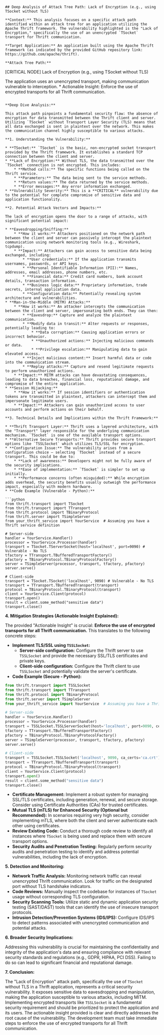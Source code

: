 ```
## Deep Analysis of Attack Tree Path: Lack of Encryption (e.g., using TSocket without TLS)

**Context:** This analysis focuses on a specific attack path identified within an attack tree for an application utilizing the Apache Thrift framework. The vulnerability highlighted is the "Lack of Encryption," specifically the use of an unencrypted `TSocket` transport for Thrift communication.

**Target Application:** An application built using the Apache Thrift framework (as indicated by the provided GitHub repository link: https://github.com/apache/thrift).

**Attack Tree Path:**

```
[CRITICAL NODE] Lack of Encryption (e.g., using TSocket without TLS)

The application uses an unencrypted transport, making communication vulnerable to interception.
            *   Actionable Insight: Enforce the use of encrypted transports for all Thrift communication.
```

**Deep Dive Analysis:**

This attack path pinpoints a fundamental security flaw: the absence of encryption for data transmitted between the Thrift client and server. Utilizing `TSocket` without Transport Layer Security (TLS) means that all data exchanged is sent in plaintext over the network. This makes the communication channel highly susceptible to various attacks.

**1. Understanding the Vulnerability:**

* **TSocket:** `TSocket` is the basic, non-encrypted socket transport provided by the Thrift framework. It establishes a standard TCP connection between the client and server.
* **Lack of Encryption:** Without TLS, the data transmitted over the `TSocket` connection is not encrypted. This includes:
    * **Method calls:** The specific functions being called on the Thrift service.
    * **Parameters:** The data being sent to the service methods.
    * **Return values:** The data returned by the service methods.
    * **Error messages:** Any error information exchanged.
* **Vulnerability Severity:** This is a **CRITICAL** vulnerability due to the potential for complete compromise of sensitive data and application functionality.

**2. Potential Attack Vectors and Impacts:**

The lack of encryption opens the door to a range of attacks, with significant potential impact:

* **Eavesdropping/Sniffing:**
    * **How it works:** Attackers positioned on the network path between the client and server can passively intercept the plaintext communication using network monitoring tools (e.g., Wireshark, tcpdump).
    * **Impact:** Attackers can gain access to sensitive data being exchanged, including:
        * **User credentials:** If the application transmits usernames, passwords, or API keys.
        * **Personal Identifiable Information (PII):** Names, addresses, email addresses, phone numbers, etc.
        * **Financial data:** Credit card numbers, bank account details, transaction information.
        * **Business logic data:** Proprietary information, trade secrets, internal application data.
        * **Configuration data:** Potentially revealing system architecture and vulnerabilities.
* **Man-in-the-Middle (MITM) Attacks:**
    * **How it works:** An attacker intercepts the communication between the client and server, impersonating both ends. They can then:
        * **Eavesdrop:** Capture and analyze the plaintext communication.
        * **Modify data in transit:** Alter requests or responses, potentially leading to:
            * **Data corruption:** Causing application errors or incorrect behavior.
            * **Unauthorized actions:** Injecting malicious commands or data.
            * **Privilege escalation:** Manipulating data to gain elevated access.
        * **Inject malicious content:** Insert harmful data or code into the communication stream.
        * **Replay attacks:** Capture and resend legitimate requests to perform unauthorized actions.
    * **Impact:** MITM attacks can have devastating consequences, leading to data breaches, financial loss, reputational damage, and compromise of the entire application.
* **Session Hijacking:**
    * **How it works:** If session identifiers or authentication tokens are transmitted in plaintext, attackers can intercept them and impersonate legitimate users.
    * **Impact:** Attackers can gain unauthorized access to user accounts and perform actions on their behalf.

**3. Technical Details and Implications within the Thrift Framework:**

* **Thrift Transport Layer:** Thrift uses a layered architecture, with the "Transport" layer responsible for the underlying communication mechanism. `TSocket` is one of the available transport options.
* **Alternative Secure Transports:** Thrift provides secure transport options like `TSSLSocket` which utilizes TLS/SSL for encryption.
* **Configuration Issue:** The vulnerability arises from a configuration choice – selecting `TSocket` instead of a secure transport. This could be due to:
    * **Lack of awareness:** Developers might not be fully aware of the security implications.
    * **Ease of implementation:** `TSocket` is simpler to set up initially.
    * **Performance concerns (often misguided):** While encryption adds overhead, the security benefits usually outweigh the performance impact, especially with modern hardware.
* **Code Example (Vulnerable - Python):**

```python
from thrift.transport import TSocket
from thrift.transport import TTransport
from thrift.protocol import TBinaryProtocol
from thrift.server import TSimpleServer
from your_thrift_service import YourService  # Assuming you have a Thrift service definition

# Server-side
handler = YourService.Handler()
processor = YourService.Processor(handler)
transport = TSocket.TServerSocket(host='localhost', port=9090) # Vulnerable - No TLS
tfactory = TTransport.TBufferedTransportFactory()
pfactory = TBinaryProtocol.TBinaryProtocolFactory()
server = TSimpleServer(processor, transport, tfactory, pfactory)
server.serve()

# Client-side
transport = TSocket.TSocket('localhost', 9090) # Vulnerable - No TLS
transport = TTransport.TBufferedTransport(transport)
protocol = TBinaryProtocol.TBinaryProtocol(transport)
client = YourService.Client(protocol)
transport.open()
result = client.some_method("sensitive data")
transport.close()
```

**4. Mitigation Strategies (Actionable Insight Explained):**

The provided "Actionable Insight" is crucial: **Enforce the use of encrypted transports for all Thrift communication.** This translates to the following concrete steps:

* **Implement TLS/SSL using `TSSLSocket`:**
    * **Server-side configuration:** Configure the Thrift server to use `TSSLSocket` and provide the necessary SSL/TLS certificates and private keys.
    * **Client-side configuration:** Configure the Thrift client to use `TSSLSocket` and potentially validate the server's certificate.
* **Code Example (Secure - Python):**

```python
from thrift.transport import TSSLSocket
from thrift.transport import TTransport
from thrift.protocol import TBinaryProtocol
from thrift.server import TSimpleServer
from your_thrift_service import YourService  # Assuming you have a Thrift service definition

# Server-side
handler = YourService.Handler()
processor = YourService.Processor(handler)
transport = TSSLSocket.TSSLServerSocket(host='localhost', port=9090, certfile='server.crt', keyfile='server.key') # Secure - Using TLS
tfactory = TTransport.TBufferedTransportFactory()
pfactory = TBinaryProtocol.TBinaryProtocolFactory()
server = TSimpleServer(processor, transport, tfactory, pfactory)
server.serve()

# Client-side
transport = TSSLSocket.TSSLSocket('localhost', 9090, ca_certs='ca.crt') # Secure - Using TLS, optionally verifying server certificate
transport = TTransport.TBufferedTransport(transport)
protocol = TBinaryProtocol.TBinaryProtocol(transport)
client = YourService.Client(protocol)
transport.open()
result = client.some_method("sensitive data")
transport.close()
```

* **Certificate Management:** Implement a robust system for managing SSL/TLS certificates, including generation, renewal, and secure storage. Consider using Certificate Authorities (CAs) for trusted certificates.
* **Mutual TLS (mTLS) for Enhanced Security (Optional but Recommended):** In scenarios requiring very high security, consider implementing mTLS, where both the client and server authenticate each other using certificates.
* **Review Existing Code:** Conduct a thorough code review to identify all instances where `TSocket` is being used and replace them with secure transport options.
* **Security Audits and Penetration Testing:** Regularly perform security audits and penetration testing to identify and address potential vulnerabilities, including the lack of encryption.

**5. Detection and Monitoring:**

* **Network Traffic Analysis:** Monitoring network traffic can reveal unencrypted Thrift communication. Look for traffic on the designated port without TLS handshake indicators.
* **Code Reviews:** Manually inspect the codebase for instances of `TSocket` usage without corresponding TLS configuration.
* **Security Scanning Tools:** Utilize static and dynamic application security testing (SAST/DAST) tools that can identify the use of insecure transport protocols.
* **Intrusion Detection/Prevention Systems (IDS/IPS):** Configure IDS/IPS to detect patterns associated with unencrypted communication and potential attacks.

**6. Broader Security Implications:**

Addressing this vulnerability is crucial for maintaining the confidentiality and integrity of the application's data and ensuring compliance with relevant security standards and regulations (e.g., GDPR, HIPAA, PCI DSS). Failing to do so can lead to significant financial and reputational damage.

**7. Conclusion:**

The "Lack of Encryption" attack path, specifically the use of `TSocket` without TLS in a Thrift application, represents a critical security vulnerability. It exposes sensitive data to eavesdropping and manipulation, making the application susceptible to various attacks, including MITM. Implementing encrypted transports like `TSSLSocket` is a fundamental security requirement and should be prioritized to protect the application and its users. The actionable insight provided is clear and directly addresses the root cause of the vulnerability. The development team must take immediate steps to enforce the use of encrypted transports for all Thrift communication.
```